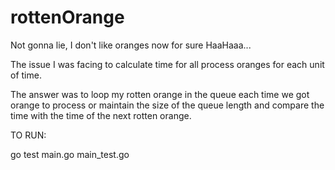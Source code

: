 # rottenOrange

Not gonna lie, I don't like oranges now for sure HaaHaaa...

The issue I was facing to calculate time for all process oranges for each unit of time. 

The answer was to loop my rotten orange in the queue each time we got orange to process or maintain the size of the queue length and compare the time with the time of the next rotten orange.


TO RUN:

go test main.go main_test.go

